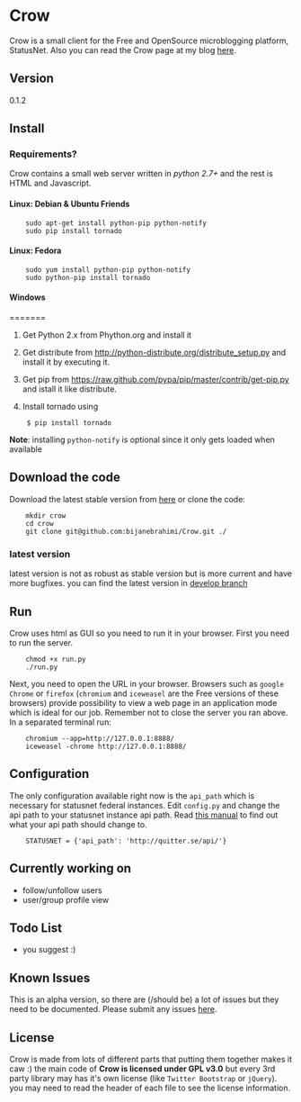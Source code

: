 Crow
====
Crow is a small client for the Free and OpenSource microblogging platform, StatusNet.
Also you can read the Crow page at my blog [here](http://routinesexcluded.tk/crow.html).

Version
---------------
0.1.2

Install
---------------

### Requirements?

Crow contains a small web server written in *python 2.7+* and the rest is HTML and Javascript.

#### Linux: Debian & Ubuntu Friends

        sudo apt-get install python-pip python-notify
        sudo pip install tornado

#### Linux: Fedora

        sudo yum install python-pip python-notify
        sudo python-pip install tornado

#### Windows
=======

1. Get Python 2.x from Phython.org and install it
2. Get distribute from http://python-distribute.org/distribute_setup.py and install it by executing it.
3. Get pip from https://raw.github.com/pypa/pip/master/contrib/get-pip.py and istall it like distribute.
4. Install tornado using 

        $ pip install tornado

**Note**: installing `python-notify` is optional since it only gets loaded when available

Download the code
---------------

Download the latest stable version from [here](https://github.com/bijanebrahimi/Crow)
or clone the code:

        mkdir crow
        cd crow
        git clone git@github.com:bijanebrahimi/Crow.git ./

### latest version

latest version is not as robust as stable version but is more current and have more bugfixes.
you can find the latest version in [develop branch](https://github.com/bijanebrahimi/Crow/tree/develope/)


Run
---------------

Crow uses html as GUI so you need to run it in your browser. 
First you need to run the server.

        chmod +x run.py
        ./run.py

Next, you need to open the URL in your browser. Browsers such as `google Chrome` or `firefox`
(`chromium` and `iceweasel` are the Free versions of these browsers) provide possibility to
view a web page in an application mode which is ideal for our job. Remember not to close
the server you ran above. In a separated terminal run:

        chromium --app=http://127.0.0.1:8888/
        iceweasel -chrome http://127.0.0.1:8888/

Configuration
---------------

The only configuration available right now is the `api_path` which is necessary for statusnet federal instances.
Edit `config.py` and change the api path to your statusnet instance api path.
Read [this manual](http://status.net/wiki/API_discovery) to find out what your api path should change to.

        STATUSNET = {'api_path': 'http://quitter.se/api/'}

Currently working on
---------------
* follow/unfollow users
* user/group profile view

Todo List
---------------
* you suggest :)

Known Issues
---------------
This is an alpha version, so there are (/should be) a lot of issues but they
need to be documented. Please submit any issues [here](https://github.com/bijanebrahimi/Crow/issues).

License
---------------
Crow is made from lots of different parts that putting them together makes it caw :)
the main code of **Crow is licensed under GPL v3.0** but every 3rd party library may has it's own license (like `Twitter Bootstrap` or `jQuery`).
you may need to read the header of each file to see the license information.
